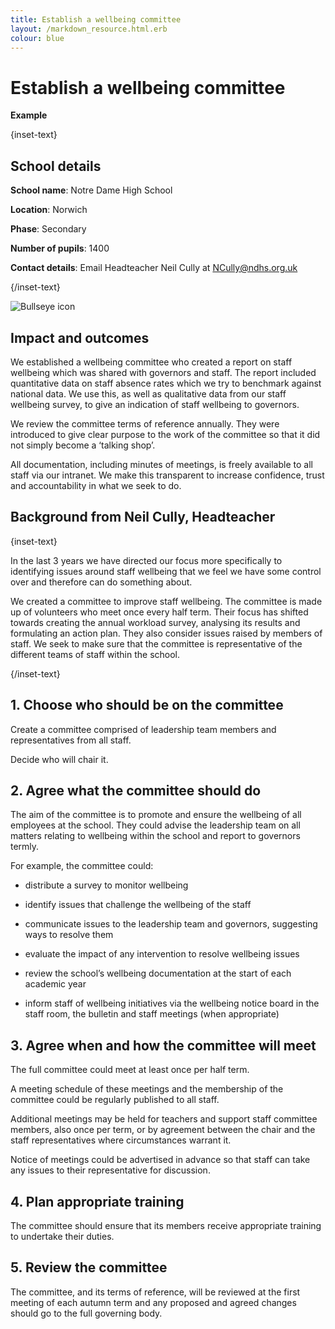 ```yaml
---
title: Establish a wellbeing committee
layout: /markdown_resource.html.erb
colour: blue
---
```


# Establish a wellbeing committee

<strong class="govuk-tag">Example</strong>

{inset-text}

## School details

**School name**: Notre Dame High School

**Location**: Norwich

**Phase**: Secondary

**Number of pupils**: 1400

**Contact details**: Email Headteacher Neil Cully at <NCully@ndhs.org.uk>

{/inset-text}

<div class="govuk-grid-row dfe-width-container">
  <div class="govuk-grid-column-full">
    <div class="info-box">
      <div class="info-box__corner">
        <img src="/assets/images/bullseye.svg" alt="Bullseye icon">
      </div>
      <h2 class="govuk-heading-m">
        Impact and outcomes
      </h2>
      <p>
        We established a wellbeing committee who created a report on staff
        wellbeing which was shared with governors and staff. The report included
        quantitative data on staff absence rates which we try to benchmark
        against national data. We use this, as well as qualitative data from our
        staff wellbeing survey, to give an indication of staff wellbeing to
        governors.
      </p>
      <p>
        We review the committee terms of reference annually. They were
        introduced to give clear purpose to the work of the committee so that it
        did not simply become a ‘talking shop’.
      </p>
      <p>
        All documentation, including minutes of meetings, is freely available to
        all staff via our intranet. We make this transparent to increase
        confidence, trust and accountability in what we seek to do.
      </p>
    </div>
  </div>
</div>

## Background from Neil Cully, Headteacher

{inset-text}

In the last 3 years we have directed our focus more specifically to identifying
issues around staff wellbeing that we feel we have some control over and
therefore can do something about.

We created a committee to improve staff wellbeing. The committee is made up of
volunteers who meet once every half term. Their focus has shifted towards
creating the annual workload survey, analysing its results and formulating an
action plan. They also consider issues raised by members of staff. We seek to
make sure that the committee is representative of the different teams of staff
within the school.

{/inset-text}

## 1. Choose who should be on the committee

Create a committee comprised of leadership team members and representatives from
all staff.

Decide who will chair it.

## 2. Agree what the committee should do

The aim of the committee is to promote and ensure the wellbeing of all employees
at the school. They could advise the leadership team on all matters relating to
wellbeing within the school and report to governors termly.

For example, the committee could:

- distribute a survey to monitor wellbeing

- identify issues that challenge the wellbeing of the staff

- communicate issues to the leadership team and governors, suggesting ways to
  resolve them

- evaluate the impact of any intervention to resolve wellbeing issues

- review the school’s wellbeing documentation at the start of each academic year

- inform staff of wellbeing initiatives via the wellbeing notice board in the
  staff room, the bulletin and staff meetings (when appropriate)

## 3. Agree when and how the committee will meet

The full committee could meet at least once per half term.

A meeting schedule of these meetings and the membership of the committee could
be regularly published to all staff.

Additional meetings may be held for teachers and support staff committee
members, also once per term, or by agreement between the chair and the staff
representatives where circumstances warrant it.

Notice of meetings could be advertised in advance so that staff can take any
issues to their representative for discussion.

## 4. Plan appropriate training

The committee should ensure that its members receive appropriate training to
undertake their duties.

## 5. Review the committee

The committee, and its terms of reference, will be reviewed at the first meeting
of each autumn term and any proposed and agreed changes should go to the full
governing body.
